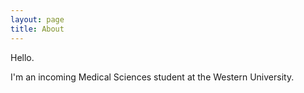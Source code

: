```yaml
---
layout: page
title: About
---
```


Hello.

I'm an incoming Medical Sciences student at the Western University. 

